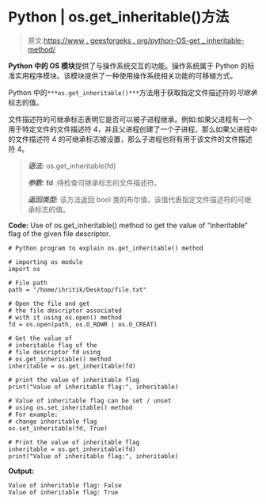 # Python | os.get_inheritable()方法

> 原文:[https://www . geesforgeks . org/python-OS-get _ inheritable-method/](https://www.geeksforgeeks.org/python-os-get_inheritable-method/)

**Python 中的 OS 模块**提供了与操作系统交互的功能。操作系统属于 Python 的标准实用程序模块。该模块提供了一种使用操作系统相关功能的可移植方式。

Python 中的`***os.get_inheritable()***`方法用于获取指定文件描述符的*可继承*标志的值。

文件描述符的可继承标志表明它是否可以被子进程继承。例如:如果父进程有一个用于特定文件的文件描述符 4，并且父进程创建了一个子进程，那么如果父进程中的文件描述符 4 的可继承标志被设置，那么子进程也将有用于该文件的文件描述符 4。

> ***语法:*** os.get_inheritable(fd)
> 
> ***参数:***
> **fd** :待检查可继承标志的文件描述符。
> 
> ***返回类型:*** 该方法返回 bool 类的布尔值，该值代表指定文件描述符的可继承标志的值。

**Code:** Use of os.get_inheritable() method to get the value of “inheritable” flag of the given file descriptor.

```
# Python program to explain os.get_inheritable() method  

# importing os module 
import os

# File path
path = "/home/ihritik/Desktop/file.txt"

# Open the file and get 
# the file descriptor associated
# with it using os.open() method 
fd = os.open(path, os.O_RDWR | os.O_CREAT)

# Get the value of
# inheritable flag of the 
# file descriptor fd using
# os.get_inheritable() method
inheritable = os.get_inheritable(fd)

# print the value of inheritable flag
print("Value of inheritable flag:", inheritable)

# Value of inheritable flag can be set / unset
# using os.set_inheritable() method
# For example:
# change inheritable flag
os.set_inheritable(fd, True)

# Print the value of inheritable flag
inheritable = os.get_inheritable(fd)
print("Value of inheritable flag:", inheritable)
```

**Output:**

```
Value of inheritable flag: False
Value of inheritable flag: True

```
